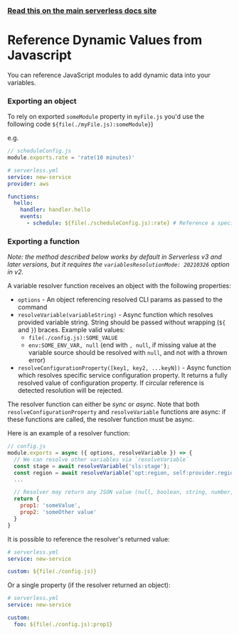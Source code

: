 <!--
title: Serverless Framework - Variables - Javascript Properties
description: How to reference Javascript properties
short_title: Serverless Variables - Javascript Properties
keywords: ['Serverless Framework', 'Javascript', 'Variables']
-->

<!-- DOCS-SITE-LINK:START automatically generated  -->

### [Read this on the main serverless docs site](https://www.serverless.com/framework/docs/guides/variables/javascript)

<!-- DOCS-SITE-LINK:END -->

# Reference Dynamic Values from Javascript

You can reference JavaScript modules to add dynamic data into your variables.

### Exporting an object

To rely on exported `someModule` property in `myFile.js` you'd use the following code `${file(./myFile.js):someModule}`)

e.g.

```js
// scheduleConfig.js
module.exports.rate = 'rate(10 minutes)'
```

```yml
# serverless.yml
service: new-service
provider: aws

functions:
  hello:
    handler: handler.hello
    events:
      - schedule: ${file(./scheduleConfig.js):rate} # Reference a specific module
```

### Exporting a function

_Note: the method described below works by default in Serverless v3 and later versions, but it requires the `variablesResolutionMode: 20210326` option in v2._

A variable resolver function receives an object with the following properties:

- `options` - An object referencing resolved CLI params as passed to the command
- `resolveVariable(variableString)` - Async function which resolves provided variable string. String should be passed without wrapping (`${` and `}`) braces. Example valid values:
  - `file(./config.js):SOME_VALUE`
  - `env:SOME_ENV_VAR, null` (end with `, null`, if missing value at the variable source should be resolved with `null`, and not with a thrown error)
- `resolveConfigurationProperty([key1, key2, ...keyN])` - Async function which resolves specific service configuration property. It returns a fully resolved value of configuration property. If circular reference is detected resolution will be rejected.

The resolver function can either be _sync_ or _async_. Note that both `resolveConfigurationProperty` and `resolveVariable` functions are async: if these functions are called, the resolver function must be async.

Here is an example of a resolver function:

```js
// config.js
module.exports = async ({ options, resolveVariable }) => {
  // We can resolve other variables via `resolveVariable`
  const stage = await resolveVariable('sls:stage');
  const region = await resolveVariable('opt:region, self:provider.region, "us-east-1"');
  ...

  // Resolver may return any JSON value (null, boolean, string, number, array or plain object)
  return {
    prop1: 'someValue',
    prop2: 'someOther value'
  }
}
```

It is possible to reference the resolver's returned value:

```yml
# serverless.yml
service: new-service

custom: ${file(./config.js)}
```

Or a single property (if the resolver returned an object):

```yml
# serverless.yml
service: new-service

custom:
  foo: ${file(./config.js):prop1}
```
